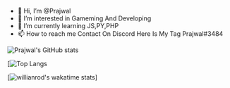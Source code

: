 - 👋 Hi, I’m @Prajwal
- 👀 I’m interested in Gameming And Developing 
- 🌱 I’m currently learning JS,PY,PHP
- 📫 How to reach me Contact On Discord Here Is My Tag Prajwal#3484







![Prajwal's GitHub stats](https://github-readme-stats.vercel.app/api?username=Prajwal433&show_icons=true&theme=onedark)

[![Top Langs](https://github-readme-stats.vercel.app/api/top-langs/?username=Prajwal433&layout=compact)

[![willianrod's wakatime stats](https://github-readme-stats.vercel.app/api/wakatime?username=Prajwal433)]

